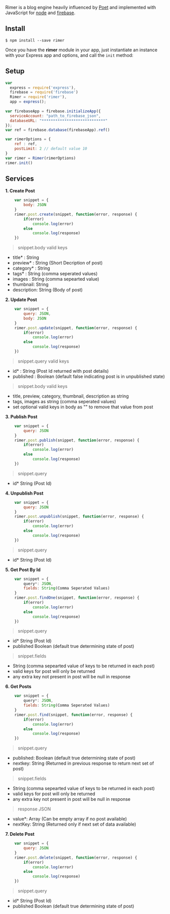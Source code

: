 
Rimer is a blog engine heavily influenced by [Poet](http://jsantell.github.io/poet/) and implemented with JavaScript for [node](http://nodejs.org) and [firebase](http://firebase.com).

## Install

```
$ npm install --save rimer
```

Once you have the **rimer** module in your app, just instantiate an instance with your Express app and options, and call the `init` method:

## Setup 
```js
var
  express = require('express'),
  firebase = require('firebase')
  Rimer = require('rimer'),
  app = express();
  
var firebaseApp = firebase.initializeApp({
  serviceAccount: "path_to_firebase_json",
  databaseURL: "****************************"
});
var ref = firebase.database(firebaseApp).ref()

var rimerOptions = {
    ref : ref,
    postLimit: 2 // default value 10
}
var rimer = Rimer(rimerOptions)
rimer.init()
```

## Services
__1. Create Post__
```js
    var snippet = {
        body: JSON 
    }
    rimer.post.create(snippet, function(error, response) {
        if(error)
            console.log(error)
        else
            console.log(response)
    })
```

> snippet.body valid keys
    
- title* : String 
- preview* : String (Short Decription of post)
- category* : String
- tags* : String (comma seperated values)
- images : String (comma sepearted value)
- thumbnail: String
- description: String (Body of post)

__2. Update Post__
```js
    var snippet = {
        query: JSON,
        body: JSON 
    }
    rimer.post.update(snippet, function(error, response) {
        if(error)
            console.log(error)
        else
            console.log(response)
    })
```

> snippet.query valid keys
- id* : String (Post Id returned with post details)
- published : Boolean (default false indicating post is in unpublished state)

> snippet.body valid keys
- title, preview, category, thumbnail, description as string
- tags, images as string (comma seperated values)
- set optional valid keys in body as "" to remove that value from post

__3. Publish Post__
```js
    var snippet = {
        query: JSON 
    }
    rimer.post.publish(snippet, function(error, response) {
        if(error)
            console.log(error)
        else
            console.log(response)
    })
```

> snippet.query
- id* String (Post Id)

__4. Unpublish Post__
```js
    var snippet = {
        query: JSON 
    }
    rimer.post.unpublish(snippet, function(error, response) {
        if(error)
            console.log(error)
        else
            console.log(response)
    })
```

> snippet.query
- id* String (Post Id)

__5. Get Post By Id__
```js
    var snippet = {
        query*: JSON,
        fields: String(Comma Seperated Values)
    }
    rimer.post.findOne(snippet, function(error, response) {
        if(error)
            console.log(error)
        else 
            console.log(response)
    })
```

> snippet.query
- id* String (Post Id)
- published Boolean (default true determining state of post)

> snippet.fields
- String (comma sepearted value of keys to be returned in each post)
- valid keys for post will only be returned
- any extra key not present in post will be null in response

__6. Get Posts__
```js
    var snippet = {
        query*: JSON,
        fields: String(Comma Seperated Values)
    }
    rimer.post.find(snippet, function(error, response) {
        if(error)
            console.log(error)
        else 
            console.log(response)
    })
```

> snippet.query
- published: Boolean (default true determining state of post)
- nextkey: String (Returned in previous response to return next set of post)

> snippet.fields
- String (comma sepearted value of keys to be returned in each post)
- valid keys for post will only be returned
- any extra key not present in post will be null in response

> response JSON
- value*: Array (Can be empty array if no post available)
- nextKey: String (Returned only if next set of data available)

__7. Delete Post__
```js
    var snippet = {
        query: JSON 
    }
    rimer.post.delete(snippet, function(error, response) {
        if(error)
            console.log(error)
        else
            console.log(response)
    })
```

> snippet.query
- id* String (Post Id)
- published Boolean (default true determining state of post)